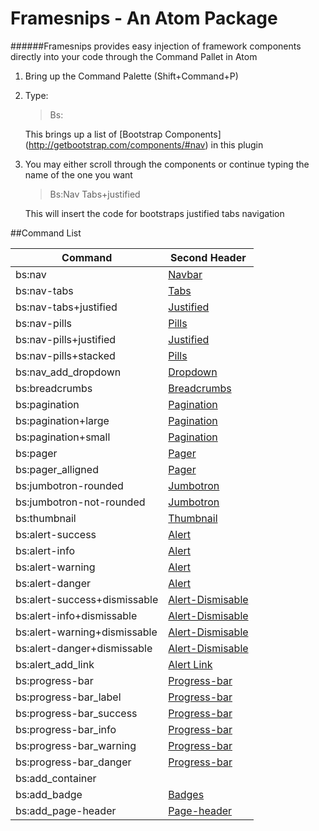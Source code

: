 # Framesnips - An Atom Package

######Framesnips provides easy injection of framework components directly into your code through the Command Pallet in Atom

1. Bring up the Command Palette (Shift+Command+P)
2. Type:
    > Bs:

    This brings up a list of [Bootstrap Components] (http://getbootstrap.com/components/#nav)
    in this plugin

3. You may either scroll through the components or continue typing the name of the one you want
    >Bs:Nav Tabs+justified

    This will insert the code for bootstraps justified tabs navigation


##Command List

| Command                           | Second Header |
| --------------------------------- | ------------- |
| bs:nav                            | [Navbar](http://getbootstrap.com/components/#nav)
| bs:nav-tabs                       | [Tabs](http://getbootstrap.com/components/#nav-tabs)
| bs:nav-tabs+justified             | [Justified](http://getbootstrap.com/components/#nav-justified)
| bs:nav-pills                      | [Pills](http://getbootstrap.com/components/#nav-pills)
| bs:nav-pills+justified            | [Justified](http://getbootstrap.com/components/#nav-justified)
| bs:nav-pills+stacked              | [Pills](http://getbootstrap.com/components/#nav-pills)
| bs:nav_add_dropdown               | [Dropdown](http://getbootstrap.com/components/#nav-dropdowns)
| bs:breadcrumbs                    | [Breadcrumbs](http://getbootstrap.com/components/#breadcrumbs)
| bs:pagination                     | [Pagination](http://getbootstrap.com/components/#pagination)
| bs:pagination+large               | [Pagination](http://getbootstrap.com/components/#pagination)
| bs:pagination+small               | [Pagination](http://getbootstrap.com/components/#pagination)
| bs:pager                          | [Pager](http://getbootstrap.com/components/#pagination-pager)
| bs:pager_alligned                 | [Pager](http://getbootstrap.com/components/#pagination-pager)
| bs:jumbotron-rounded              | [Jumbotron](http://getbootstrap.com/components/#jumbotron)
| bs:jumbotron-not-rounded          | [Jumbotron](http://getbootstrap.com/components/#jumbotron)
| bs:thumbnail                      | [Thumbnail](http://getbootstrap.com/components/#thumbnails)
| bs:alert-success                  | [Alert](http://getbootstrap.com/components/#alerts)
| bs:alert-info                     | [Alert](http://getbootstrap.com/components/#alerts)
| bs:alert-warning                  | [Alert](http://getbootstrap.com/components/#alerts)
| bs:alert-danger                   | [Alert](http://getbootstrap.com/components/#alerts)
| bs:alert-success+dismissable      | [Alert-Dismisable](http://getbootstrap.com/components/#alerts-dismissable)
| bs:alert-info+dismissable         | [Alert-Dismisable](http://getbootstrap.com/components/#alerts-dismissable)
| bs:alert-warning+dismissable      | [Alert-Dismisable](http://getbootstrap.com/components/#alerts-dismissable)
| bs:alert-danger+dismissable       | [Alert-Dismisable](http://getbootstrap.com/components/#alerts-dismissable)
| bs:alert_add_link                 | [Alert Link](http://getbootstrap.com/components/#alerts-links)
| bs:progress-bar                   | [Progress-bar](http://getbootstrap.com/components/#progress)
| bs:progress-bar_label             | [Progress-bar](http://getbootstrap.com/components/#progress-label)
| bs:progress-bar_success           | [Progress-bar](http://getbootstrap.com/components/#progress-label)
| bs:progress-bar_info              | [Progress-bar](http://getbootstrap.com/components/#progress-label)
| bs:progress-bar_warning           | [Progress-bar](http://getbootstrap.com/components/#progress-label)
| bs:progress-bar_danger            | [Progress-bar](http://getbootstrap.com/components/#progress-label)
| bs:add_container                  |
| bs:add_badge                      | [Badges](http://getbootstrap.com/components/#badges)
| bs:add_page-header                | [Page-header](http://getbootstrap.com/components/#page-header)
